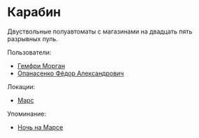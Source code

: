 Карабин
=======

Двуствольные полуавтоматы с магазинами на двадцать пять разрывных пуль.

Пользователи:
- [Гемфри Морган](../persons/gemfri_morgan.md)
- [Опанасенко Фёдор Александрович](../persons/opanasenko_fedor_aleksandrovich.md)

Локации:
- [Марс](../places/mars.md)

Упоминание:
- [Ночь на Марсе](../literature/noch_na_marse.md)